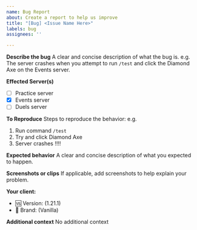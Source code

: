 ```yaml
---
name: Bug Report
about: Create a report to help us improve
title: "[Bug] <Issue Name Here>"
labels: bug
assignees: ''

---
```


**Describe the bug**
A clear and concise description of what the bug is.
e.g.
The server crashes when you attempt to run `/test` and click the Diamond Axe on the Events server.

**Effected Server(s)**
<!-- Put an 'x' in the affected servers betwene the [ ] -->
- [ ] Practice server
- [x] Events server
- [ ] Duels server 

**To Reproduce**
Steps to reproduce the behavior:
e.g.
1. Run command `/test`
2. Try and click Diamond Axe
3. Server crashes !!!!

**Expected behavior**
A clear and concise description of what you expected to happen.

**Screenshots or clips**
If applicable, add screenshots to help explain your problem.

**Your client:**
- 🆚 Version: (1.21.1)
- 📳 Brand: (Vanilla)

**Additional context**
No additional context
